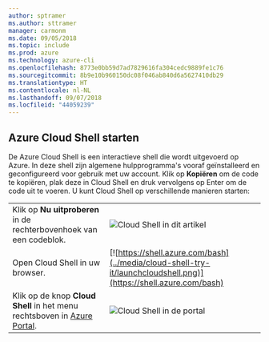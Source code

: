 ```yaml
---
author: sptramer
ms.author: sttramer
manager: carmonm
ms.date: 09/05/2018
ms.topic: include
ms.prod: azure
ms.technology: azure-cli
ms.openlocfilehash: 8773e0bb59d7ad7829616fa304cedc9889fe1c76
ms.sourcegitcommit: 8b9e10b960150dc08f046ab840d6a5627410db29
ms.translationtype: HT
ms.contentlocale: nl-NL
ms.lasthandoff: 09/07/2018
ms.locfileid: "44059239"
---
```

## <a name="launch-azure-cloud-shell"></a>Azure Cloud Shell starten

De Azure Cloud Shell is een interactieve shell die wordt uitgevoerd op Azure. In deze shell zijn algemene hulpprogramma's vooraf geïnstalleerd en geconfigureerd voor gebruik met uw account. Klik op **Kopiëren** om de code te kopiëren, plak deze in Cloud Shell en druk vervolgens op Enter om de code uit te voeren.  U kunt Cloud Shell op verschillende manieren starten:

|   | |
|-----------------------------------------------|---|
| Klik op **Nu uitproberen** in de rechterbovenhoek van een codeblok. | ![Cloud Shell in dit artikel](../media/cloud-shell-try-it/cli-try-it.png) |
| Open Cloud Shell in uw browser. | [![https://shell.azure.com/bash](../media/cloud-shell-try-it/launchcloudshell.png)](https://shell.azure.com/bash) |
| Klik op de knop **Cloud Shell** in het menu rechtsboven in [Azure Portal](https://portal.azure.com). | ![Cloud Shell in de portal](../media/cloud-shell-try-it/cloud-shell-menu.png) |
